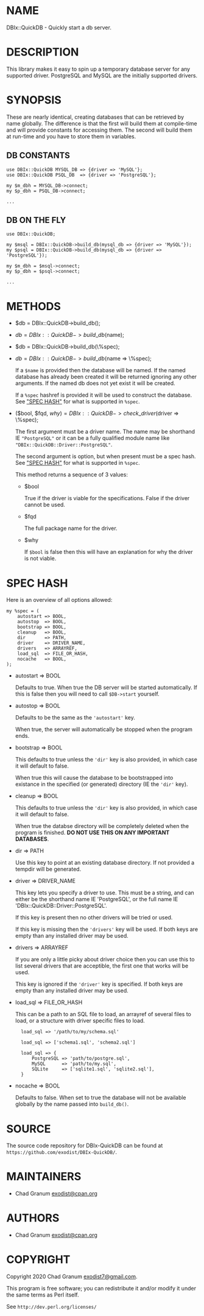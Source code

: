 # NAME

DBIx::QuickDB - Quickly start a db server.

# DESCRIPTION

This library makes it easy to spin up a temporary database server for any
supported driver. PostgreSQL and MySQL are the initially supported drivers.

# SYNOPSIS

These are nearly identical, creating databases that can be retrieved by name
globally. The difference is that the first will build them at compile-time and
will provide constants for accessing them. The second will build them at
run-time and you have to store them in variables.

## DB CONSTANTS

    use DBIx::QuickDB MYSQL_DB => {driver => 'MySQL'};
    use DBIx::QuickDB PSQL_DB  => {driver => 'PostgreSQL'};

    my $m_dbh = MYSQL_DB->connect;
    my $p_dbh = PSQL_DB->connect;

    ...

## DB ON THE FLY

    use DBIx::QuickDB;

    my $msql = DBIx::QuickDB->build_db(mysql_db => {driver => 'MySQL'});
    my $psql = DBIx::QuickDB->build_db(mysql_db => {driver => 'PostgreSQL'});

    my $m_dbh = $msql->connect;
    my $p_dbh = $psql->connect;

    ...

# METHODS

- $db = DBIx::QuickDB->build\_db();
- $db = DBIx::QuickDB->build\_db($name);
- $db = DBIx::QuickDB->build\_db(\\%spec);
- $db = DBIx::QuickDB->build\_db($name => \\%spec);

    If a `$name` is provided then the database will be named. If the named
    database has already been created it will be returned ignoring any other
    arguments. If the named db does not yet exist it will be created.

    If a `%spec` hashref is provided it will be used to construct the database.
    See ["SPEC HASH"](#spec-hash) for what is supported in `%spec`.

- ($bool, $fqd, $why ) = DBIx::QuickDB->check\_driver($driver => \\%spec);

    The first argument must be a driver name. The name may be shorthand IE
    `"PostgreSQL"` or it can be a fully qualified module name like
    `"DBIx::QuickDB::Driver::PostgreSQL"`.

    The second argument is option, but when present must be a spec hash. See
    ["SPEC HASH"](#spec-hash) for what is supported in `%spec`.

    This method returns a sequence of 3 values:

    - $bool

        True if the driver is viable for the specifications. False if the driver cannot
        be used.

    - $fqd

        The full package name for the driver.

    - $why

        If `$bool` is false then this will have an explanation for why the driver is
        not viable.

# SPEC HASH

Here is an overview of all options allowed:

    my %spec = (
        autostart => BOOL,
        autostop  => BOOL,
        bootstrap => BOOL,
        cleanup   => BOOL,
        dir       => PATH,
        driver    => DRIVER_NAME,
        drivers   => ARRAYREF,
        load_sql  => FILE_OR_HASH,
        nocache   => BOOL,
    );

- autostart => BOOL

    Defaults to true. When true the DB server will be started automatically. If
    this is false then you will need to call `$DB->start` yourself.

- autostop  => BOOL

    Defaults to be the same as the `'autostart'` key.

    When true, the server will automatically be stopped when the program ends.

- bootstrap => BOOL

    This defaults to true unless the `'dir'` key is also provided, in which case
    it will default to false.

    When true this will cause the database to be bootstrapped into existance in the
    specified (or generated) directory (IE the `'dir'` key).

- cleanup => BOOL

    This defaults to true unless the `'dir'` key is also provided, in which case
    it will default to false.

    When true the databse directory will be completely deleted when the program is
    finished. **DO NOT USE THIS ON ANY IMPORTANT DATABASES**.

- dir => PATH

    Use this key to point at an existing database directory. If not provided a
    tempdir will be generated.

- driver => DRIVER\_NAME

    This key lets you specify a driver to use. This must be a string, and can
    either be the shorthand name IE 'PostgreSQL', or the full name IE
    'DBIx::QuickDB::Driver::PostgreSQL'.

    If this key is present then no other drivers will be tried or used.

    If this key is missing then the `'drivers'` key will be used. If both keys are
    empty than any installed driver may be used.

- drivers => ARRAYREF

    If you are only a little picky about driver choice then you can use this to
    list several drivers that are acceptible, the first one that works will be
    used.

    This key is ignored if the `'driver'` key is specified. If both keys are empty
    than any installed driver may be used.

- load\_sql => FILE\_OR\_HASH

    This can be a path to an SQL file to load, an arrayref of several files to
    load, or a structure with driver specific files to load.

        load_sql => '/path/to/my/schema.sql'

        load_sql => ['schema1.sql', 'schema2.sql']

        load_sql => {
            PostgreSQL => 'path/to/postgre.sql',
            MySQL      => 'path/to/my.sql',
            SQLite     => ['sqlite1.sql', 'sqlite2.sql'],
        }

- nocache => BOOL

    Defaults to false. When set to true the database will not be available globally
    by the name passed into `build_db()`.

# SOURCE

The source code repository for DBIx-QuickDB can be found at
`https://github.com/exodist/DBIx-QuickDB/`.

# MAINTAINERS

- Chad Granum <exodist@cpan.org>

# AUTHORS

- Chad Granum <exodist@cpan.org>

# COPYRIGHT

Copyright 2020 Chad Granum <exodist7@gmail.com>.

This program is free software; you can redistribute it and/or
modify it under the same terms as Perl itself.

See `http://dev.perl.org/licenses/`
